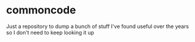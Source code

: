 # commoncode
Just a repository to dump a bunch of stuff I've found useful over the years so I don't need to keep looking it up
